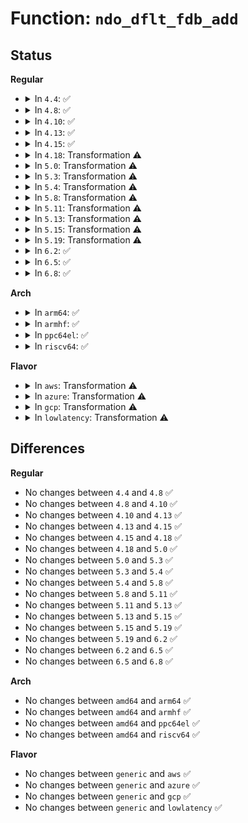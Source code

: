 # Function: <code>ndo_dflt_fdb_add</code>

## Status
<b>Regular</b>
<ul>
<li>
<details>
<summary>In <code>4.4</code>: ✅</summary>

```c
int ndo_dflt_fdb_add(struct ndmsg *ndm, struct nlattr **tb, struct net_device *dev, const unsigned char *addr, u16 vid, u16 flags);
```

**Collision:** Unique Global

**Inline:** No

**Transformation:** False

**Instances:**

```
In net/core/rtnetlink.c (ffffffff8172a950)
Location: net/core/rtnetlink.c:2629
Inline: False
Direct callers:
  - net/core/rtnetlink.c:rtnl_fdb_add
```
**Symbols:**

```
ffffffff8172a950-ffffffff8172a9e6: ndo_dflt_fdb_add (STB_GLOBAL)
```
</details>
</li>
<li>
<details>
<summary>In <code>4.8</code>: ✅</summary>

```c
int ndo_dflt_fdb_add(struct ndmsg *ndm, struct nlattr **tb, struct net_device *dev, const unsigned char *addr, u16 vid, u16 flags);
```

**Collision:** Unique Global

**Inline:** No

**Transformation:** False

**Instances:**

```
In net/core/rtnetlink.c (ffffffff817943d0)
Location: net/core/rtnetlink.c:2824
Inline: False
Direct callers:
  - net/core/rtnetlink.c:rtnl_fdb_add
```
**Symbols:**

```
ffffffff817943d0-ffffffff81794466: ndo_dflt_fdb_add (STB_GLOBAL)
```
</details>
</li>
<li>
<details>
<summary>In <code>4.10</code>: ✅</summary>

```c
int ndo_dflt_fdb_add(struct ndmsg *ndm, struct nlattr **tb, struct net_device *dev, const unsigned char *addr, u16 vid, u16 flags);
```

**Collision:** Unique Global

**Inline:** No

**Transformation:** False

**Instances:**

```
In net/core/rtnetlink.c (ffffffff817c1c50)
Location: net/core/rtnetlink.c:2900
Inline: False
Direct callers:
  - net/core/rtnetlink.c:rtnl_fdb_add
```
**Symbols:**

```
ffffffff817c1c50-ffffffff817c1ce6: ndo_dflt_fdb_add (STB_GLOBAL)
```
</details>
</li>
<li>
<details>
<summary>In <code>4.13</code>: ✅</summary>

```c
int ndo_dflt_fdb_add(struct ndmsg *ndm, struct nlattr **tb, struct net_device *dev, const unsigned char *addr, u16 vid, u16 flags);
```

**Collision:** Unique Global

**Inline:** No

**Transformation:** False

**Instances:**

```
In net/core/rtnetlink.c (ffffffff817e03e0)
Location: net/core/rtnetlink.c:2996
Inline: False
Direct callers:
  - net/core/rtnetlink.c:rtnl_fdb_add
```
**Symbols:**

```
ffffffff817e03e0-ffffffff817e0476: ndo_dflt_fdb_add (STB_GLOBAL)
```
</details>
</li>
<li>
<details>
<summary>In <code>4.15</code>: ✅</summary>

```c
int ndo_dflt_fdb_add(struct ndmsg *ndm, struct nlattr **tb, struct net_device *dev, const unsigned char *addr, u16 vid, u16 flags);
```

**Collision:** Unique Global

**Inline:** No

**Transformation:** False

**Instances:**

```
In net/core/rtnetlink.c (ffffffff8185ac50)
Location: net/core/rtnetlink.c:3233
Inline: False
Direct callers:
  - net/core/rtnetlink.c:rtnl_fdb_add
```
**Symbols:**

```
ffffffff8185ac50-ffffffff8185ace6: ndo_dflt_fdb_add (STB_GLOBAL)
```
</details>
</li>
<li>
<details>
<summary>In <code>4.18</code>: Transformation ⚠️</summary>

```c
int ndo_dflt_fdb_add(struct ndmsg *ndm, struct nlattr **tb, struct net_device *dev, const unsigned char *addr, u16 vid, u16 flags);
```

**Collision:** Unique Global

**Inline:** No

**Transformation:** True

**Instances:**

```
In net/core/rtnetlink.c (0)
Location: net/core/rtnetlink.c:3391
Inline: False
Direct callers:
  - net/core/rtnetlink.c:rtnl_fdb_add
```
**Symbols:**

```
ffffffff818ad527-ffffffff818ad559: ndo_dflt_fdb_add.cold.41 (STB_LOCAL)
ffffffff818a6520-ffffffff818a6592: ndo_dflt_fdb_add (STB_GLOBAL)
```
</details>
</li>
<li>
<details>
<summary>In <code>5.0</code>: Transformation ⚠️</summary>

```c
int ndo_dflt_fdb_add(struct ndmsg *ndm, struct nlattr **tb, struct net_device *dev, const unsigned char *addr, u16 vid, u16 flags);
```

**Collision:** Unique Global

**Inline:** No

**Transformation:** True

**Instances:**

```
In net/core/rtnetlink.c (0)
Location: net/core/rtnetlink.c:3534
Inline: False
Direct callers:
  - net/core/rtnetlink.c:rtnl_fdb_add
```
**Symbols:**

```
ffffffff818d1787-ffffffff818d17b9: ndo_dflt_fdb_add.cold.42 (STB_LOCAL)
ffffffff818c9d70-ffffffff818c9de2: ndo_dflt_fdb_add (STB_GLOBAL)
```
</details>
</li>
<li>
<details>
<summary>In <code>5.3</code>: Transformation ⚠️</summary>

```c
int ndo_dflt_fdb_add(struct ndmsg *ndm, struct nlattr **tb, struct net_device *dev, const unsigned char *addr, u16 vid, u16 flags);
```

**Collision:** Unique Global

**Inline:** No

**Transformation:** True

**Instances:**

```
In net/core/rtnetlink.c (0)
Location: net/core/rtnetlink.c:3595
Inline: False
Direct callers:
  - net/core/rtnetlink.c:rtnl_fdb_add
```
**Symbols:**

```
ffffffff8191e681-ffffffff8191e6b3: ndo_dflt_fdb_add.cold (STB_LOCAL)
ffffffff81916d60-ffffffff81916dd2: ndo_dflt_fdb_add (STB_GLOBAL)
```
</details>
</li>
<li>
<details>
<summary>In <code>5.4</code>: Transformation ⚠️</summary>

```c
int ndo_dflt_fdb_add(struct ndmsg *ndm, struct nlattr **tb, struct net_device *dev, const unsigned char *addr, u16 vid, u16 flags);
```

**Collision:** Unique Global

**Inline:** No

**Transformation:** True

**Instances:**

```
In net/core/rtnetlink.c (0)
Location: net/core/rtnetlink.c:3626
Inline: False
Direct callers:
  - net/core/rtnetlink.c:rtnl_fdb_add
```
**Symbols:**

```
ffffffff81950c85-ffffffff81950cb7: ndo_dflt_fdb_add.cold (STB_LOCAL)
ffffffff819493a0-ffffffff81949412: ndo_dflt_fdb_add (STB_GLOBAL)
```
</details>
</li>
<li>
<details>
<summary>In <code>5.8</code>: Transformation ⚠️</summary>

```c
int ndo_dflt_fdb_add(struct ndmsg *ndm, struct nlattr **tb, struct net_device *dev, const unsigned char *addr, u16 vid, u16 flags);
```

**Collision:** Unique Global

**Inline:** No

**Transformation:** True

**Instances:**

```
In net/core/rtnetlink.c (0)
Location: net/core/rtnetlink.c:3829
Inline: False
Direct callers:
  - net/core/rtnetlink.c:rtnl_fdb_add
```
**Symbols:**

```
ffffffff81a21b1d-ffffffff81a21b4f: ndo_dflt_fdb_add.cold (STB_LOCAL)
ffffffff81a19290-ffffffff81a192fd: ndo_dflt_fdb_add (STB_GLOBAL)
```
</details>
</li>
<li>
<details>
<summary>In <code>5.11</code>: Transformation ⚠️</summary>

```c
int ndo_dflt_fdb_add(struct ndmsg *ndm, struct nlattr **tb, struct net_device *dev, const unsigned char *addr, u16 vid, u16 flags);
```

**Collision:** Unique Global

**Inline:** No

**Transformation:** True

**Instances:**

```
In net/core/rtnetlink.c (0)
Location: net/core/rtnetlink.c:3921
Inline: False
Direct callers:
  - net/core/rtnetlink.c:rtnl_fdb_add
```
**Symbols:**

```
ffffffff81c31642-ffffffff81c31674: ndo_dflt_fdb_add.cold (STB_LOCAL)
ffffffff81a19480-ffffffff81a194ed: ndo_dflt_fdb_add (STB_GLOBAL)
```
</details>
</li>
<li>
<details>
<summary>In <code>5.13</code>: Transformation ⚠️</summary>

```c
int ndo_dflt_fdb_add(struct ndmsg *ndm, struct nlattr **tb, struct net_device *dev, const unsigned char *addr, u16 vid, u16 flags);
```

**Collision:** Unique Global

**Inline:** No

**Transformation:** True

**Instances:**

```
In net/core/rtnetlink.c (0)
Location: net/core/rtnetlink.c:3919
Inline: False
Direct callers:
  - net/core/rtnetlink.c:rtnl_fdb_add
```
**Symbols:**

```
ffffffff81c2394b-ffffffff81c2397d: ndo_dflt_fdb_add.cold (STB_LOCAL)
ffffffff81a00390-ffffffff81a003fa: ndo_dflt_fdb_add (STB_GLOBAL)
```
</details>
</li>
<li>
<details>
<summary>In <code>5.15</code>: Transformation ⚠️</summary>

```c
int ndo_dflt_fdb_add(struct ndmsg *ndm, struct nlattr **tb, struct net_device *dev, const unsigned char *addr, u16 vid, u16 flags);
```

**Collision:** Unique Global

**Inline:** No

**Transformation:** True

**Instances:**

```
In net/core/rtnetlink.c (0)
Location: net/core/rtnetlink.c:3940
Inline: False
Direct callers:
  - net/core/rtnetlink.c:rtnl_fdb_add
```
**Symbols:**

```
ffffffff81d36d58-ffffffff81d36d84: ndo_dflt_fdb_add.cold (STB_LOCAL)
ffffffff81ab24e0-ffffffff81ab254a: ndo_dflt_fdb_add (STB_GLOBAL)
```
</details>
</li>
<li>
<details>
<summary>In <code>5.19</code>: Transformation ⚠️</summary>

```c
int ndo_dflt_fdb_add(struct ndmsg *ndm, struct nlattr **tb, struct net_device *dev, const unsigned char *addr, u16 vid, u16 flags);
```

**Collision:** Unique Global

**Inline:** No

**Transformation:** True

**Instances:**

```
In net/core/rtnetlink.c (0)
Location: net/core/rtnetlink.c:4031
Inline: False
Direct callers:
  - net/core/rtnetlink.c:rtnl_fdb_add
```
**Symbols:**

```
ffffffff81f03674-ffffffff81f03698: ndo_dflt_fdb_add.cold (STB_LOCAL)
ffffffff81c2b530-ffffffff81c2b5ab: ndo_dflt_fdb_add (STB_GLOBAL)
```
</details>
</li>
<li>
<details>
<summary>In <code>6.2</code>: ✅</summary>

```c
int ndo_dflt_fdb_add(struct ndmsg *ndm, struct nlattr **tb, struct net_device *dev, const unsigned char *addr, u16 vid, u16 flags);
```

**Collision:** Unique Global

**Inline:** No

**Transformation:** False

**Instances:**

```
In net/core/rtnetlink.c (ffffffff81dde0e0)
Location: net/core/rtnetlink.c:4077
Inline: False
Direct callers:
  - net/core/rtnetlink.c:rtnl_fdb_add
```
**Symbols:**

```
ffffffff81dde0e0-ffffffff81dde194: ndo_dflt_fdb_add (STB_GLOBAL)
```
</details>
</li>
<li>
<details>
<summary>In <code>6.5</code>: ✅</summary>

```c
int ndo_dflt_fdb_add(struct ndmsg *ndm, struct nlattr **tb, struct net_device *dev, const unsigned char *addr, u16 vid, u16 flags);
```

**Collision:** Unique Global

**Inline:** No

**Transformation:** False

**Instances:**

```
In net/core/rtnetlink.c (ffffffff81e4f020)
Location: net/core/rtnetlink.c:4166
Inline: False
Direct callers:
  - net/core/rtnetlink.c:rtnl_fdb_add
```
**Symbols:**

```
ffffffff81e4f020-ffffffff81e4f0d4: ndo_dflt_fdb_add (STB_GLOBAL)
```
</details>
</li>
<li>
<details>
<summary>In <code>6.8</code>: ✅</summary>

```c
int ndo_dflt_fdb_add(struct ndmsg *ndm, struct nlattr **tb, struct net_device *dev, const unsigned char *addr, u16 vid, u16 flags);
```

**Collision:** Unique Global

**Inline:** No

**Transformation:** False

**Instances:**

```
In net/core/rtnetlink.c (ffffffff81f0def0)
Location: net/core/rtnetlink.c:4206
Inline: False
Direct callers:
  - net/core/rtnetlink.c:rtnl_fdb_add
```
**Symbols:**

```
ffffffff81f0def0-ffffffff81f0dfa4: ndo_dflt_fdb_add (STB_GLOBAL)
```
</details>
</li>
</ul>
<b>Arch</b>
<ul>
<li>
<details>
<summary>In <code>arm64</code>: ✅</summary>

```c
int ndo_dflt_fdb_add(struct ndmsg *ndm, struct nlattr **tb, struct net_device *dev, const unsigned char *addr, u16 vid, u16 flags);
```

**Collision:** Unique Global

**Inline:** No

**Transformation:** False

**Instances:**

```
In net/core/rtnetlink.c (ffff800010beae18)
Location: net/core/rtnetlink.c:3626
Inline: False
Direct callers:
  - net/core/rtnetlink.c:rtnl_fdb_add
```
**Symbols:**

```
ffff800010beae18-ffff800010beaef0: ndo_dflt_fdb_add (STB_GLOBAL)
```
</details>
</li>
<li>
<details>
<summary>In <code>armhf</code>: ✅</summary>

```c
int ndo_dflt_fdb_add(struct ndmsg *ndm, struct nlattr **tb, struct net_device *dev, const unsigned char *addr, u16 vid, u16 flags);
```

**Collision:** Unique Global

**Inline:** No

**Transformation:** False

**Instances:**

```
In net/core/rtnetlink.c (c0d03b94)
Location: net/core/rtnetlink.c:3626
Inline: False
Direct callers:
  - net/core/rtnetlink.c:rtnl_fdb_add
```
**Symbols:**

```
c0d03b94-c0d03c54: ndo_dflt_fdb_add (STB_GLOBAL)
```
</details>
</li>
<li>
<details>
<summary>In <code>ppc64el</code>: ✅</summary>

```c
int ndo_dflt_fdb_add(struct ndmsg *ndm, struct nlattr **tb, struct net_device *dev, const unsigned char *addr, u16 vid, u16 flags);
```

**Collision:** Unique Global

**Inline:** No

**Transformation:** False

**Instances:**

```
In net/core/rtnetlink.c (c000000000cce110)
Location: net/core/rtnetlink.c:3626
Inline: False
Direct callers:
  - net/core/rtnetlink.c:rtnl_fdb_add
```
**Symbols:**

```
c000000000cce110-c000000000cce228: ndo_dflt_fdb_add (STB_GLOBAL)
```
</details>
</li>
<li>
<details>
<summary>In <code>riscv64</code>: ✅</summary>

```c
int ndo_dflt_fdb_add(struct ndmsg *ndm, struct nlattr **tb, struct net_device *dev, const unsigned char *addr, u16 vid, u16 flags);
```

**Collision:** Unique Global

**Inline:** No

**Transformation:** False

**Instances:**

```
In net/core/rtnetlink.c (ffffffe00076e86a)
Location: net/core/rtnetlink.c:3626
Inline: False
Direct callers:
  - net/core/rtnetlink.c:rtnl_fdb_add
```
**Symbols:**

```
ffffffe00076e86a-ffffffe00076e938: ndo_dflt_fdb_add (STB_GLOBAL)
```
</details>
</li>
</ul>
<b>Flavor</b>
<ul>
<li>
<details>
<summary>In <code>aws</code>: Transformation ⚠️</summary>

```c
int ndo_dflt_fdb_add(struct ndmsg *ndm, struct nlattr **tb, struct net_device *dev, const unsigned char *addr, u16 vid, u16 flags);
```

**Collision:** Unique Global

**Inline:** No

**Transformation:** True

**Instances:**

```
In net/core/rtnetlink.c (0)
Location: net/core/rtnetlink.c:3626
Inline: False
Direct callers:
  - net/core/rtnetlink.c:rtnl_fdb_add
```
**Symbols:**

```
ffffffff818f0c55-ffffffff818f0c87: ndo_dflt_fdb_add.cold (STB_LOCAL)
ffffffff818e9370-ffffffff818e93e2: ndo_dflt_fdb_add (STB_GLOBAL)
```
</details>
</li>
<li>
<details>
<summary>In <code>azure</code>: Transformation ⚠️</summary>

```c
int ndo_dflt_fdb_add(struct ndmsg *ndm, struct nlattr **tb, struct net_device *dev, const unsigned char *addr, u16 vid, u16 flags);
```

**Collision:** Unique Global

**Inline:** No

**Transformation:** True

**Instances:**

```
In net/core/rtnetlink.c (0)
Location: net/core/rtnetlink.c:3626
Inline: False
Direct callers:
  - net/core/rtnetlink.c:rtnl_fdb_add
```
**Symbols:**

```
ffffffff818aaa95-ffffffff818aaac7: ndo_dflt_fdb_add.cold (STB_LOCAL)
ffffffff818a31b0-ffffffff818a3222: ndo_dflt_fdb_add (STB_GLOBAL)
```
</details>
</li>
<li>
<details>
<summary>In <code>gcp</code>: Transformation ⚠️</summary>

```c
int ndo_dflt_fdb_add(struct ndmsg *ndm, struct nlattr **tb, struct net_device *dev, const unsigned char *addr, u16 vid, u16 flags);
```

**Collision:** Unique Global

**Inline:** No

**Transformation:** True

**Instances:**

```
In net/core/rtnetlink.c (0)
Location: net/core/rtnetlink.c:3626
Inline: False
Direct callers:
  - net/core/rtnetlink.c:rtnl_fdb_add
```
**Symbols:**

```
ffffffff81941c85-ffffffff81941cb7: ndo_dflt_fdb_add.cold (STB_LOCAL)
ffffffff8193a3a0-ffffffff8193a412: ndo_dflt_fdb_add (STB_GLOBAL)
```
</details>
</li>
<li>
<details>
<summary>In <code>lowlatency</code>: Transformation ⚠️</summary>

```c
int ndo_dflt_fdb_add(struct ndmsg *ndm, struct nlattr **tb, struct net_device *dev, const unsigned char *addr, u16 vid, u16 flags);
```

**Collision:** Unique Global

**Inline:** No

**Transformation:** True

**Instances:**

```
In net/core/rtnetlink.c (0)
Location: net/core/rtnetlink.c:3626
Inline: False
Direct callers:
  - net/core/rtnetlink.c:rtnl_fdb_add
```
**Symbols:**

```
ffffffff81963585-ffffffff819635b7: ndo_dflt_fdb_add.cold (STB_LOCAL)
ffffffff8195bbd0-ffffffff8195bc42: ndo_dflt_fdb_add (STB_GLOBAL)
```
</details>
</li>
</ul>

## Differences
<b>Regular</b>
<ul>
<li>
No changes between <code>4.4</code> and <code>4.8</code> ✅
</li>
<li>
No changes between <code>4.8</code> and <code>4.10</code> ✅
</li>
<li>
No changes between <code>4.10</code> and <code>4.13</code> ✅
</li>
<li>
No changes between <code>4.13</code> and <code>4.15</code> ✅
</li>
<li>
No changes between <code>4.15</code> and <code>4.18</code> ✅
</li>
<li>
No changes between <code>4.18</code> and <code>5.0</code> ✅
</li>
<li>
No changes between <code>5.0</code> and <code>5.3</code> ✅
</li>
<li>
No changes between <code>5.3</code> and <code>5.4</code> ✅
</li>
<li>
No changes between <code>5.4</code> and <code>5.8</code> ✅
</li>
<li>
No changes between <code>5.8</code> and <code>5.11</code> ✅
</li>
<li>
No changes between <code>5.11</code> and <code>5.13</code> ✅
</li>
<li>
No changes between <code>5.13</code> and <code>5.15</code> ✅
</li>
<li>
No changes between <code>5.15</code> and <code>5.19</code> ✅
</li>
<li>
No changes between <code>5.19</code> and <code>6.2</code> ✅
</li>
<li>
No changes between <code>6.2</code> and <code>6.5</code> ✅
</li>
<li>
No changes between <code>6.5</code> and <code>6.8</code> ✅
</li>
</ul>
<b>Arch</b>
<ul>
<li>
No changes between <code>amd64</code> and <code>arm64</code> ✅
</li>
<li>
No changes between <code>amd64</code> and <code>armhf</code> ✅
</li>
<li>
No changes between <code>amd64</code> and <code>ppc64el</code> ✅
</li>
<li>
No changes between <code>amd64</code> and <code>riscv64</code> ✅
</li>
</ul>
<b>Flavor</b>
<ul>
<li>
No changes between <code>generic</code> and <code>aws</code> ✅
</li>
<li>
No changes between <code>generic</code> and <code>azure</code> ✅
</li>
<li>
No changes between <code>generic</code> and <code>gcp</code> ✅
</li>
<li>
No changes between <code>generic</code> and <code>lowlatency</code> ✅
</li>
</ul>
